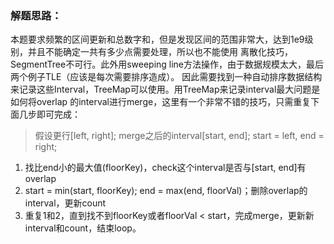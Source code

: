 ### 解题思路：
本题要求频繁的区间更新和总数字和，但是发现区间的范围非常大，达到1e9级别，并且不能确定一共有多少点需要处理，所以也不能使用
离散化技巧，SegmentTree不可行。此外用sweeping line方法操作，由于数据规模太大，最后两个例子TLE（应该是每次需要排序造成）。
因此需要找到一种自动排序数据结构来记录这些Interval，TreeMap可以使用。用TreeMap来记录interval最大问题是如何将overlap
的interval进行merge，这里有一个非常不错的技巧，只需重复下面几步即可完成：
> 假设更行[left, right];  merge之后的interval[start, end]; start = left, end = right;
1. 找比end小的最大值(floorKey)，check这个interval是否与[start, end]有overlap
2. start = min(start, floorKey); end = max(end, floorVal)；删除overlap的interval，更新count
3. 重复1和2，直到找不到floorKey或者floorVal < start，完成merge，更新新interval和count，结束loop。